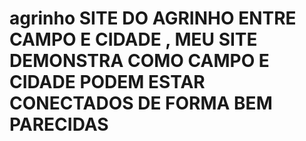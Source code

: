 # agrinho SITE DO AGRINHO ENTRE CAMPO E CIDADE , MEU SITE DEMONSTRA COMO CAMPO E CIDADE PODEM ESTAR CONECTADOS DE FORMA BEM PARECIDAS
